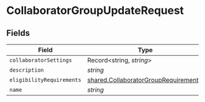 # CollaboratorGroupUpdateRequest


## Fields

| Field                                                                                               | Type                                                                                                | Required                                                                                            | Description                                                                                         |
| --------------------------------------------------------------------------------------------------- | --------------------------------------------------------------------------------------------------- | --------------------------------------------------------------------------------------------------- | --------------------------------------------------------------------------------------------------- |
| `collaboratorSettings`                                                                              | Record<string, *string*>                                                                            | :heavy_minus_sign:                                                                                  | N/A                                                                                                 |
| `description`                                                                                       | *string*                                                                                            | :heavy_minus_sign:                                                                                  | N/A                                                                                                 |
| `eligibilityRequirements`                                                                           | [shared.CollaboratorGroupRequirement](../../../sdk/models/shared/collaboratorgrouprequirement.md)[] | :heavy_minus_sign:                                                                                  | N/A                                                                                                 |
| `name`                                                                                              | *string*                                                                                            | :heavy_minus_sign:                                                                                  | N/A                                                                                                 |